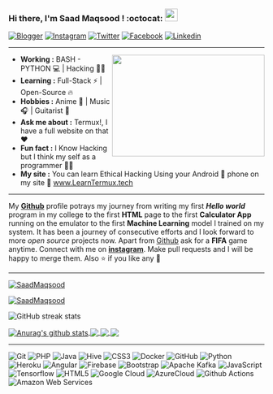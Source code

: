 ### Hi there, I'm Saad Maqsood <Termux/>! :octocat: <img src="https://media.giphy.com/media/hvRJCLFzcasrR4ia7z/giphy.gif" width="25px">

[![Blogger](https://img.shields.io/badge/-blogger-222222?style=flat-square&logo=blogger&logoColor=white&link=https://www.LearnTermux.tech)](https://www.LearnTermux.tech)
[![Instagram](https://img.shields.io/badge/Instagram-222222?&style=flat-square&logo=instagram&logoColor=pink&link=https://www.instagram.com/skhan_official)](https://www.instagram.com/skhan_official)
[![Twitter](https://img.shields.io/badge/-twitter-222222?style=flat-square&logo=twitter&logoColor=white&link=https://twitter.com/khansaad1275)](https://twitter.com/khansaad1275)
[![Facebook](https://img.shields.io/badge/Facebook-222222?&style=flat-square&logo=facebook&logoColor=white&link=https://www.facebook.com/SaadMaqsood1275/)](https://www.facebook.com/SaadMaqsood1275/)
[![Linkedin](https://img.shields.io/badge/-LinkedIn-222222?style=flat-square&logo=Linkedin&logoColor=white&link=https://www.linkedin.com/in/saadmaqsood1275/)](https://www.linkedin.com/in/saadmaqsood1275/)


---------------------------------------------------------------------------------------------------------------------------------------------------------------------------------
<!-- credits for gif https://giphy.com/izmiragency -->

<img align="right" height="200" width="300" src="https://media1.giphy.com/media/7ALOsHTCDT5fi/giphy.gif">


-  **Working :** BASH - PYTHON :computer: | Hacking :man_technologist: 
-  **Learning :** Full-Stack :zap: | Open-Source :fire:	
-  **Hobbies :** Anime 👻 | Music :headphones: | Guitarist :guitar:
-  **Ask me about :** Termux!, I have a full website on that :heart:
-  **Fun fact :** I Know Hacking but I think my self as a programmer :man_technologist: 
-  **My site :** You can learn Ethical Hacking Using your Android 📱 phone on my site 🔗 www.LearnTermux.tech 


---------------------------------------------------------------------------------------------------------------------------------------------------------------------------------

My [**Github**](https://github.com/khansaad1275/) profile potrays my journey from writing my first ***Hello world*** program in my college to the first **HTML** page to the first **Calculator App** running on the emulator to the first **Machine Learning** model I trained on my system. It has been a journey of consecutive efforts and I look forward to more *open source* projects now. Apart from [Github](https://github.com/khansaad1275/) ask for a **FIFA** game anytime. Connect with me on [**instagram**](https://www.instagram.com/skhan_official/). Make pull requests and I will be happy to merge them. Also :star: if you like any :hugs: 

---------------------------------------------------------------------------------------------------------------------------------------------------------------------------------


<a href="https://github.com/khansaad1275"><img title="SaadMaqsood" src="https://github-readme-stats.vercel.app/api?username=khansaad1275&show_icons=true&include_all_commits=true&theme=chartreuse-dark&cache_seconds=3200"></a>

<a href="https://github.com/khansaad1275"><img title="SaadMaqsood" src="https://github-readme-stats.vercel.app/api/top-langs/?username=khansaad1275&layout=compact"></a>

![GitHub streak stats](https://github-readme-streak-stats.herokuapp.com/?user=khansaad1275)  




<a href="https://github.com/anuraghazra/github-readme-stats">
  <img align="center" src="https://github-readme-stats.anuraghazra1.vercel.app/api?username=anuraghazra&show_icons=true&include_all_commits=true&theme=material-palenight" alt="Anurag's github stats" />
</a>
<a href="https://github.com/anuraghazra/github-readme-stats">
  <!-- Change the `github-readme-stats.anuraghazra1.vercel.app` to `github-readme-stats.vercel.app`  -->
  <img align="center" src="https://github-readme-stats.anuraghazra1.vercel.app/api/top-langs/?username=anuraghazra&layout=compact&theme=material-palenight" />
</a>

<a href="https://github.com/anuraghazra/github-readme-stats">
  <!-- Change the `github-readme-stats.anuraghazra1.vercel.app` to `github-readme-stats.vercel.app`  -->
  <img align="center" src="https://github-readme-stats.anuraghazra1.vercel.app/api/pin/?username=anuraghazra&repo=github-readme-stats&theme=material-palenight" />
</a>    
<a href="https://github.com/anuraghazra/anuraghazra.github.io">
  <!-- Change the `github-readme-stats.anuraghazra1.vercel.app` to `github-readme-stats.vercel.app`  -->
  <img align="center" src="https://github-readme-stats.anuraghazra1.vercel.app/api/pin/?username=anuraghazra&repo=anuraghazra.github.io&theme=material-palenight" />
</a>


---------------------------------------------------------------------------------------------------------------------------------------------------------------------------------


![Git](https://img.shields.io/badge/-Git-000000?style=flat-square&logo=git)
![PHP](https://img.shields.io/badge/-PHP-370617?style=flat-square&logo=php)
![Java](https://img.shields.io/badge/-Java-E6194B?style=flat-square&logo=java)
![Hive](https://img.shields.io/badge/-Hive-430098?style=flat-square&logo=hive)
![CSS3](https://img.shields.io/badge/-CSS3-1572B6?style=flat-square&logo=css3)
![Docker](https://img.shields.io/badge/-Docker-black?style=flat-square&logo=docker)
![GitHub](https://img.shields.io/badge/-GitHub-181717?style=flat-square&logo=github)
![Python](https://img.shields.io/badge/-Python-000000?style=flat-square&logo=python)
![Heroku](https://img.shields.io/badge/-Heroku-430098?style=flat-square&logo=heroku)
![Angular](https://img.shields.io/badge/-Angular-DD0031?style=flat-square&logo=angular)
![Firebase](https://img.shields.io/badge/-Firebase-007ACC?style=flat-square&logo=firebase)
![Bootstrap](https://img.shields.io/badge/-Bootstrap-563D7C?style=flat-square&logo=bootstrap)
![Apache Kafka](https://img.shields.io/badge/-Kafka-EE0031?style=flat-square&logo=Apache-Kafka)
![JavaScript](https://img.shields.io/badge/-JavaScript-black?style=flat-square&logo=javascript)
![Tensorflow](https://img.shields.io/badge/-Tensorflow-430098?style=flat-square&logo=tensorflow)
![HTML5](https://img.shields.io/badge/-HTML5-E34F26?style=flat-square&logo=html5&logoColor=white)
![Google Cloud](https://img.shields.io/badge/-Google%20Cloud-black?style=flat-square&logo=google-cloud)
![AzureCloud](https://img.shields.io/badge/-Microsoft%20Azure-02569B?style=flat-square&logo=microsoft-azure)
![Github Actions](http://img.shields.io/badge/-Github%20Actions-2088FF?style=flat-square&logo=github-actions&logoColor=ffffff)
![Amazon Web Services](https://img.shields.io/badge/-Amazon%20Web%20Services-1572B6?style=flat-square&logo=amazon-aws)
<!--![TypeScript](https://img.shields.io/badge/-TypeScript-007ACC?style=flat-square&logo=typescript) -->
<!--![Nodejs](https://img.shields.io/badge/-Nodejs-black?style=flat-square&logo=Node.js) -->
<!--![Flutter](https://img.shields.io/badge/-Flutter-02569B?style=flat-square&logo=flutter) -->
<!--![Laravel](https://img.shields.io/badge/Laravel-black?style=flat-square&logo=laravel) -->
<!--![Wordpress](https://img.shields.io/badge/Wordpress-1572B6?style=flat-square&logo=wordpress) -->
<!--![MongoDB](https://img.shields.io/badge/-MongoDB-black?style=flat-square&logo=mongodb) -->

